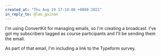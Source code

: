 ```yaml
---
created_at: "Thu Aug 19 17:19:00 +0000 2021"
in_reply_to: @leo_guinan
---
```


I'm using ConvertKit for managing emails, so I'm creating a broadcast. I've got my subscribers tagged as course participants and I'll be sending them the email.

As part of that email, I'm including a link to the Typeform survey.